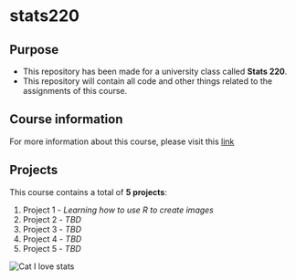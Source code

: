 # stats220

## Purpose
- This repository has been made for a university class called **Stats 220**. 
- This repository will contain all code and other things related to the assignments of this course.

## Course information
For more information about this course, please visit this [link](https://courseoutline.auckland.ac.nz/dco/course/STATS/220/1243)

## Projects
This course contains a total of **5 projects**:
1. Project 1 - _Learning how to use R to create images_
2. Project 2 - _TBD_
3. Project 3 - _TBD_
4. Project 4 - _TBD_
5. Project 5 - _TBD_


![Cat I love stats](https://image.spreadshirtmedia.net/image-server/v1/compositions/T560A239PA1090PT17X6Y0D312520242W16715H20059/views/1,width=550,height=550,appearanceId=239,backgroundColor=BACAE0,noPt=true/i-love-cats-statistics-organic-short-sleeved-baby-bodysuit.jpg)
